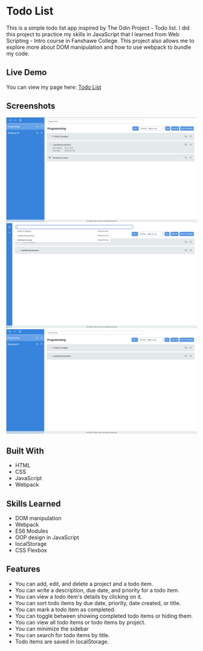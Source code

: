 # Todo List

This is a simple todo list app inspired by The Odin Project - Todo list. I did this project to practice my skills in JavaScript that I learned from Web Scripting - Intro course in Fanshawe College. This project also allows me to explore more about DOM manipulation and how to use webpack to bundle my code.

## Live Demo

You can view my page here: [Todo List](https://tiffanychan614.github.io/odin-to-do-list/)

## Screenshots

![](./screenshots/todo1.png)
![](./screenshots/todo2.png)
![](./screenshots/todo3.png)

## Built With

- HTML
- CSS
- JavaScript
- Webpack

## Skills Learned

- DOM manipulation
- Webpack
- ES6 Modules
- OOP design in JavaScript
- localStorage
- CSS Flexbox

## Features

- You can add, edit, and delete a project and a todo item.
- You can write a description, due date, and priority for a todo item.
- You can view a todo item's details by clicking on it.
- You can sort todo items by due date, priority, date created, or title.
- You can mark a todo item as completed.
- You can toggle between showing completed todo items or hiding them.
- You can view all todo items or todo items by project.
- You can minimize the sidebar
- You can search for todo items by title.
- Todo items are saved in localStorage.
